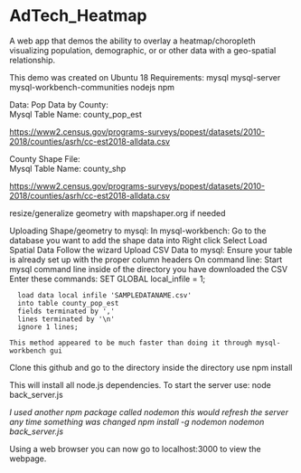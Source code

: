# AdTech_Heatmap

A web app that demos the ability to overlay a heatmap/choropleth visualizing
population, demographic, or or other data with a geo-spatial relationship.

This demo was created on Ubuntu 18
Requirements:
mysql
mysql-server
mysql-workbench-communities
nodejs
npm

Data:
Pop Data by County:  
Mysql Table Name: county_pop_est

https://www2.census.gov/programs-surveys/popest/datasets/2010-2018/counties/asrh/cc-est2018-alldata.csv

County Shape File:  
Mysql Table Name: county_shp

https://www2.census.gov/programs-surveys/popest/datasets/2010-2018/counties/asrh/cc-est2018-alldata.csv

resize/generalize geometry with mapshaper.org if needed


Uploading Shape/geometry to mysql:
  In mysql-workbench:
    Go to the database you want to add the shape data into
    Right click
    Select Load Spatial Data
    Follow the wizard
Upload CSV Data to mysql:
  Ensure your table is already set up with the proper column headers
  On command line:
    Start mysql command line inside of the directory you have downloaded the CSV
    Enter these commands:
      SET GLOBAL local_infile = 1;

      load data local infile 'SAMPLEDATANAME.csv'
      into table county_pop_est
      fields terminated by ','
      lines terminated by '\n'
      ignore 1 lines;

    This method appeared to be much faster than doing it through mysql-workbench gui

Clone this github and go to the directory
inside the directory use
  npm install

This will install all node.js dependencies.
To start the server use:
  node back_server.js

  *I used another npm package called nodemon this would refresh the server
  any time something was changed
  npm install -g nodemon
  nodemon back_server.js*

Using a web browser you can now go to localhost:3000 to view the webpage.
